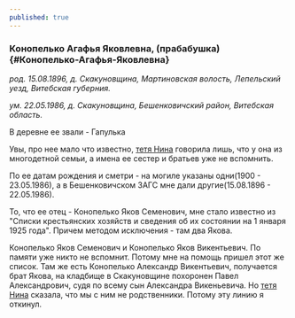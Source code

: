 ```yaml
---
published: true
---
```


### Конопелько Агафья Яковлевна, (прабабушка)  {#Конопелько-Агафья-Яковлевна}

_род. 15.08.1896, д. Скакуновщина, Мартиновская волость, Лепельский уезд, Витебская губерния._

_ум. 22.05.1986, д. Скакуновщина, Бешенковичский район, Витебская область._

В деревне ее звали - Гапулька

Увы, про нее мало что известно, [тетя Нина](#Шаппо-Нина-Николаевна) говорила лишь, что у она из многодетной семьи, а имена ее сестер и братьев 
уже не вспомнить.

По ее датам рождения и сметри - на могиле указаны одни(1900 - 23.05.1986), а в Бешенковичском ЗАГС мне дали 
другие(15.08.1896 - 22.05.1986).

То, что ее отец - Конопелько Яков Семенович, мне стало известно из "Списки крестьянских хозяйств и сведения 
об их состоянии на 1 января 1925 года". Причем методом исключения - там два Якова.

Конопелько Яков Семенович и Конопелько Яков Викентьевич. По памяти уже никто не вспомнит. Потому мне на помощь 
пришел этот же список. Там же есть Конопелько Александр Викентьевич, получается брат Якова, на кладбище 
в Скакуновщине похоронен Павел Александрович, судя по всему сын Александра Викеньевича. Но [тетя Нина](#Шаппо-Нина-Николаевна) сказала, 
что мы с ним не родственники. Потому эту линию я откинул.
